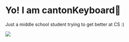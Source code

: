 # Yo! I am cantonKeyboard👋

Just a middle school student trying to get better at CS :)

<img src="https://skillicons.dev/icons?i=py,js,html" />
